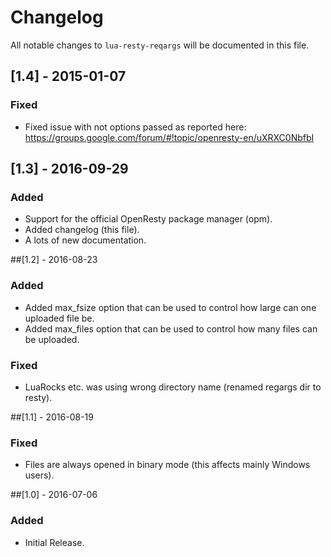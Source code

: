 # Changelog

All notable changes to `lua-resty-reqargs` will be documented in this file.

## [1.4] - 2015-01-07
### Fixed
- Fixed issue with not options passed as reported here:
  https://groups.google.com/forum/#!topic/openresty-en/uXRXC0NbfbI

## [1.3] - 2016-09-29
### Added
- Support for the official OpenResty package manager (opm).
- Added changelog (this file).
- A lots of new documentation.

##[1.2] - 2016-08-23
### Added
- Added max_fsize option that can be used to control how large can one uploaded file be.
- Added max_files option that can be used to control how many files can be uploaded.

### Fixed
- LuaRocks etc. was using wrong directory name (renamed regargs dir to resty).

##[1.1] - 2016-08-19
### Fixed
- Files are always opened in binary mode (this affects mainly Windows users).

##[1.0] - 2016-07-06
### Added
- Initial Release.
